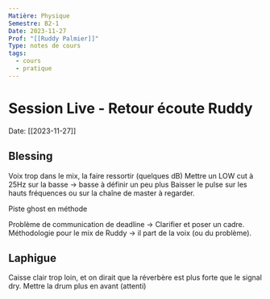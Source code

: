 ```yaml
---
Matière: Physique
Semestre: B2-1
Date: 2023-11-27
Prof: "[[Ruddy Palmier]]"
Type: notes de cours
tags:
  - cours
  - pratique
---
```

# Session Live - Retour écoute Ruddy
Date: [[2023-11-27]] 

## Blessing
Voix trop dans le mix, la faire ressortir (quelques dB)
Mettre un LOW cut à 25Hz sur la basse → basse à définir un peu plus 
Baisser le pulse sur les hauts fréquences ou sur la chaîne de master à regarder. 

Piste ghost en méthode 

Problème de communication de deadline → Clarifier et poser un cadre.
Méthodologie pour le mix de Ruddy → il part de la voix (ou du problème). 
## Laphigue 
Caisse clair trop loin, et on dirait que la réverbère est plus forte que le signal dry. 
Mettre la drum plus en avant (attenti)

